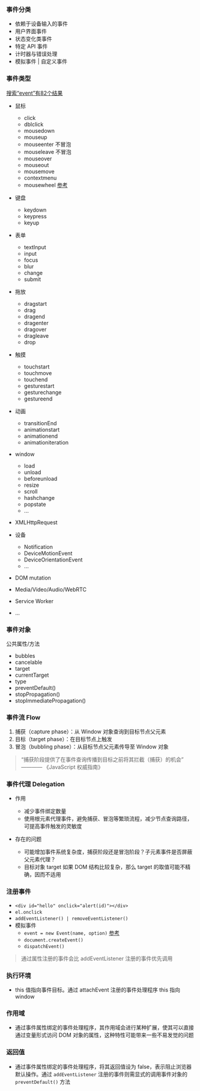 ### 事件分类

- 依赖于设备输入的事件
- 用户界面事件
- 状态变化类事件
- 特定 API 事件
- 计时器与错误处理
- 模拟事件 | 自定义事件

### 事件类型

[搜索“event”有82个结果](https://developer.mozilla.org/zh-CN/docs/Web/API)

- 鼠标
  + click
  + dblclick
  + mousedown
  + mouseup
  + mouseenter 不冒泡
  + mouseleave 不冒泡
  + mouseover
  + mouseout
  + mousemove
  + contextmenu
  + mousewheel [参考](https://github.com/itouzigithub/experience-pc/issues/1)

- 键盘
  + keydown
  + keypress
  + keyup

- 表单
  + textInput
  + input
  + focus
  + blur
  + change
  + submit

- 拖放
  + dragstart
  + drag
  + dragend
  + dragenter
  + dragover
  + dragleave
  + drop

- 触摸
  + touchstart
  + touchmove
  + touchend
  + gesturestart
  + gesturechange
  + gestureend

- 动画
  + transitionEnd
  + animationstart
  + animationend
  + animationiteration

- window
  + load
  + unload
  + beforeunload
  + resize
  + scroll
  + hashchange
  + popstate
  + ...

- XMLHttpRequest
- 设备
  + Notification
  + DeviceMotionEvent
  + DeviceOrientationEvent
  + ...
- DOM mutation
- Media/Video/Audio/WebRTC
- Service Worker
- ...

### 事件对象

公共属性/方法

- bubbles
- cancelable
- target
- currentTarget
- type
- preventDefault()
- stopPropagation()
- stopImmediatePropagation()


### 事件流 Flow
1. 捕获（capture phase）：从 Window 对象查询到目标节点父元素
2. 目标（target phase）：在目标节点上触发
3. 冒泡（bubbling phase）：从目标节点父元素传导至 Window 对象

> “捕获阶段提供了在事件查询传播到目标之前将其拦截（捕获）的机会” ———— 《JavaScript 权威指南》

### 事件代理 Delegation
- 作用
  + 减少事件绑定数量
  + 使用根元素代理事件，避免捕获、冒泡等繁琐流程，减少节点查询路径，可提高事件触发的灵敏度

- 存在的问题
  + 可能增加事件系统复杂度，捕获阶段还是冒泡阶段？子元素事件是否屏蔽父元素代理？
  + 目标对象 target 如果 DOM 结构比较复杂，那么 target 的取值可能不精确，因而不适用


### 注册事件
- `<div id="hello" onclick="alert(id)"></div>`
- `el.onclick`
- `addEventListener() | removeEventListener()`
- 模拟事件
  + `event = new Event(name, option)` [参考](https://developer.mozilla.org/zh-CN/docs/Web/API/Event/Event)
  + `document.createEvent()`
  + `dispatchEvent()`

> 通过属性注册的事件会比 addEventListener 注册的事件优先调用

### 执行环境
- this 值指向事件目标。通过 attachEvent 注册的事件处理程序 this 指向 window

### 作用域
- 通过事件属性绑定的事件处理程序，其作用域会进行某种扩展，使其可以直接通过变量形式访问 DOM 对象的属性，这种特性可能带来一些不易发觉的问题

### 返回值
- 通过事件属性绑定的事件处理程序，将其返回值设为 false，表示阻止浏览器默认操作。通过 `addEventListener` 注册的事件则需显式的调用事件对象的 `preventDefault()` 方法
